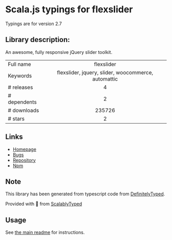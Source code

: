
# Scala.js typings for flexslider

Typings are for version 2.7

## Library description:
An awesome, fully responsive jQuery slider toolkit.

|                    |                 |
| ------------------ | :-------------: |
| Full name          | flexslider |
| Keywords           | flexslider, jquery, slider, woocommerce, automattic |
| # releases         | 4 |
| # dependents       | 2 |
| # downloads        | 235726 |
| # stars            | 2 |

## Links
- [Homepage](https://github.com/woocommerce/FlexSlider#readme)
- [Bugs](https://github.com/woocommerce/FlexSlider/issues)
- [Repository](https://github.com/woothemes/FlexSlider)
- [Npm](https://www.npmjs.com/package/flexslider)
    


## Note
This library has been generated from typescript code from [DefinitelyTyped](https://definitelytyped.org).

Provided with :purple_heart: from [ScalablyTyped](https://github.com/oyvindberg/ScalablyTyped)

## Usage
See [the main readme](../../readme.md) for instructions.


